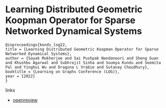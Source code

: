 # Learning Distributed Geometric Koopman Operator for Sparse Networked Dynamical Systems

```
@inproceedings{konds_log22,
title = {Learning Distributed Geometric Koopman Operator for Sparse Networked Dynamical Systems},
author = {Sayak Mukherjee and Sai Pushpak Nandanoori and Sheng Guan and Khushbu Agarwal and Subhrajit Sinha and Soumya Kundu and Seemita Pal and Yinghui Wu and Draguna L Vrabie and Sutanay Choudhury},
booktitle = {Learning on Graphs Conference (LOG)},
year = {2022}
}
```

links
- [openreview](https://openreview.net/forum?id=lwx5gi4MIh)
